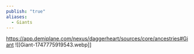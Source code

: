 ```yaml
---
publish: "true"
aliases:
  - Giants
---
```

https://app.demiplane.com/nexus/daggerheart/sources/core/ancestries#Giant
![[Giant-1747775919543.webp]]
